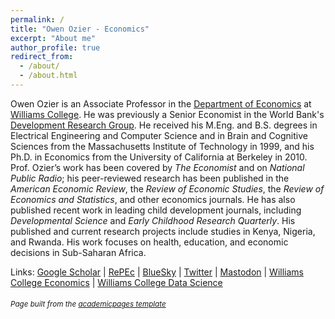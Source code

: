 ```yaml
---
permalink: /
title: "Owen Ozier - Economics"
excerpt: "About me"
author_profile: true
redirect_from: 
  - /about/
  - /about.html
---
```


Owen Ozier is an Associate Professor in the [Department of Economics](https://econ.williams.edu/) at [Williams College](https://www.williams.edu/).
He was previously a Senior Economist in the World Bank's [Development Research Group](http://www.worldbank.org/en/research/brief/researchers).
He received his M.Eng. and B.S. degrees in Electrical Engineering and Computer Science and in Brain and Cognitive Sciences from the Massachusetts Institute of Technology in 1999, and his Ph.D. in Economics from the University of California at Berkeley in 2010.
Prof. Ozier’s work has been covered by <i>The Economist</i> and on <i>National Public Radio</i>; his peer-reviewed research has been published in the <i>American Economic Review</i>, the <i>Review of Economic Studies</i>, the <i>Review of Economics and Statistics</i>, and other economics journals.
He has also published recent work in leading child development journals, including <i>Developmental Science</i> and <i>Early Childhood Research Quarterly</i>.
His published and current research projects include studies in Kenya, Nigeria, and Rwanda. His work focuses on health, education, and economic decisions in Sub-Saharan Africa.

Links: [Google Scholar](https://scholar.google.com/citations?user=ZCUpw6oAAAAJ&hl=en) |
[RePEc](https://ideas.repec.org/e/poz63.html) |
[BlueSky](https://bsky.app/profile/owenozier.bsky.social) |
[Twitter](https://twitter.com/OwenOzier) |
<a rel="me" href="https://econtwitter.net/@owenozier">Mastodon</a> |
[Williams College Economics](https://econ.williams.edu/) |
[Williams College Data Science](https://www.williams.edu/data-science/)

###### <sub><i>Page built from the [academicpages template](https://github.com/academicpages/academicpages.github.io)</i></sub>
